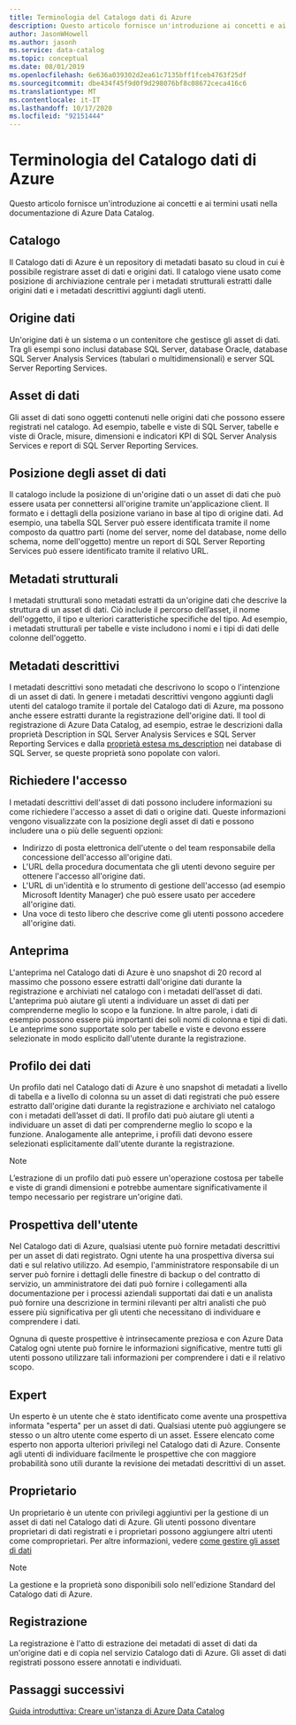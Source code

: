 ```yaml
---
title: Terminologia del Catalogo dati di Azure
description: Questo articolo fornisce un'introduzione ai concetti e ai termini usati nella documentazione di Azure Data Catalog.
author: JasonWHowell
ms.author: jasonh
ms.service: data-catalog
ms.topic: conceptual
ms.date: 08/01/2019
ms.openlocfilehash: 6e636a039302d2ea61c7135bff1fceb4763f25df
ms.sourcegitcommit: dbe434f45f9d0f9d298076bf8c08672ceca416c6
ms.translationtype: MT
ms.contentlocale: it-IT
ms.lasthandoff: 10/17/2020
ms.locfileid: "92151444"
---
```

# <a name="azure-data-catalog-terminology"></a>Terminologia del Catalogo dati di Azure

Questo articolo fornisce un'introduzione ai concetti e ai termini usati nella documentazione di Azure Data Catalog.

## <a name="catalog"></a>Catalogo

Il Catalogo dati di Azure è un repository di metadati basato su cloud in cui è possibile registrare asset di dati e origini dati. Il catalogo viene usato come posizione di archiviazione centrale per i metadati strutturali estratti dalle origini dati e i metadati descrittivi aggiunti dagli utenti.

## <a name="data-source"></a>Origine dati

Un'origine dati è un sistema o un contenitore che gestisce gli asset di dati. Tra gli esempi sono inclusi database SQL Server, database Oracle, database SQL Server Analysis Services (tabulari o multidimensionali) e server SQL Server Reporting Services.

## <a name="data-asset"></a>Asset di dati

Gli asset di dati sono oggetti contenuti nelle origini dati che possono essere registrati nel catalogo. Ad esempio, tabelle e viste di SQL Server, tabelle e viste di Oracle, misure, dimensioni e indicatori KPI di SQL Server Analysis Services e report di SQL Server Reporting Services.

## <a name="data-asset-location"></a>Posizione degli asset di dati

Il catalogo include la posizione di un'origine dati o un asset di dati che può essere usata per connettersi all'origine tramite un'applicazione client. Il formato e i dettagli della posizione variano in base al tipo di origine dati. Ad esempio, una tabella SQL Server può essere identificata tramite il nome composto da quattro parti (nome del server, nome del database, nome dello schema, nome dell'oggetto) mentre un report di SQL Server Reporting Services può essere identificato tramite il relativo URL.

## <a name="structural-metadata"></a>Metadati strutturali

I metadati strutturali sono metadati estratti da un'origine dati che descrive la struttura di un asset di dati. Ciò include il percorso dell’asset, il nome dell'oggetto, il tipo e ulteriori caratteristiche specifiche del tipo. Ad esempio, i metadati strutturali per tabelle e viste includono i nomi e i tipi di dati delle colonne dell'oggetto.

## <a name="descriptive-metadata"></a>Metadati descrittivi

I metadati descrittivi sono metadati che descrivono lo scopo o l'intenzione di un asset di dati. In genere i metadati descrittivi vengono aggiunti dagli utenti del catalogo tramite il portale del Catalogo dati di Azure, ma possono anche essere estratti durante la registrazione dell'origine dati. Il tool di registrazione di Azure Data Catalog, ad esempio, estrae le descrizioni dalla proprietà Description in SQL Server Analysis Services e SQL Server Reporting Services e dalla [proprietà estesa ms_description](/previous-versions/sql/sql-server-2008-r2/ms190243(v=sql.105)) nei database di SQL Server, se queste proprietà sono popolate con valori.

## <a name="request-access"></a>Richiedere l'accesso

I metadati descrittivi dell'asset di dati possono includere informazioni su come richiedere l'accesso a asset di dati o origine dati. Queste informazioni vengono visualizzate con la posizione degli asset di dati e possono includere una o più delle seguenti opzioni:

* Indirizzo di posta elettronica dell'utente o del team responsabile della concessione dell'accesso all'origine dati.
* L'URL della procedura documentata che gli utenti devono seguire per ottenere l'accesso all'origine dati.
* L'URL di un'identità e lo strumento di gestione dell'accesso (ad esempio Microsoft Identity Manager) che può essere usato per accedere all'origine dati.
* Una voce di testo libero che descrive come gli utenti possono accedere all'origine dati.

## <a name="preview"></a>Anteprima

L'anteprima nel Catalogo dati di Azure è uno snapshot di 20 record al massimo che possono essere estratti dall'origine dati durante la registrazione e archiviati nel catalogo con i metadati dell’asset di dati. L'anteprima può aiutare gli utenti a individuare un asset di dati per comprenderne meglio lo scopo e la funzione. In altre parole, i dati di esempio possono essere più importanti dei soli nomi di colonna e tipi di dati.
Le anteprime sono supportate solo per tabelle e viste e devono essere selezionate in modo esplicito dall'utente durante la registrazione.

## <a name="data-profile"></a>Profilo dei dati

Un profilo dati nel Catalogo dati di Azure è uno snapshot di metadati a livello di tabella e a livello di colonna su un asset di dati registrati che può essere estratto dall'origine dati durante la registrazione e archiviato nel catalogo con i metadati dell’asset di dati. Il profilo dati può aiutare gli utenti a individuare un asset di dati per comprenderne meglio lo scopo e la funzione. Analogamente alle anteprime, i profili dati devono essere selezionati esplicitamente dall'utente durante la registrazione.

> [!NOTE]
> L’estrazione di un profilo dati può essere un'operazione costosa per tabelle e viste di grandi dimensioni e potrebbe aumentare significativamente il tempo necessario per registrare un'origine dati.


## <a name="user-perspective"></a>Prospettiva dell'utente

Nel Catalogo dati di Azure, qualsiasi utente può fornire metadati descrittivi per un asset di dati registrato. Ogni utente ha una prospettiva diversa sui dati e sul relativo utilizzo. Ad esempio, l'amministratore responsabile di un server può fornire i dettagli delle finestre di backup o del contratto di servizio, un amministratore dei dati può fornire i collegamenti alla documentazione per i processi aziendali supportati dai dati e un analista può fornire una descrizione in termini rilevanti per altri analisti che può essere più significativa per gli utenti che necessitano di individuare e comprendere i dati.

Ognuna di queste prospettive è intrinsecamente preziosa e con Azure Data Catalog ogni utente può fornire le informazioni significative, mentre tutti gli utenti possono utilizzare tali informazioni per comprendere i dati e il relativo scopo.

## <a name="expert"></a>Expert

Un esperto è un utente che è stato identificato come avente una prospettiva informata "esperta" per un asset di dati. Qualsiasi utente può aggiungere se stesso o un altro utente come esperto di un asset. Essere elencato come esperto non apporta ulteriori privilegi nel Catalogo dati di Azure. Consente agli utenti di individuare facilmente le prospettive che con maggiore probabilità sono utili durante la revisione dei metadati descrittivi di un asset.

## <a name="owner"></a>Proprietario

Un proprietario è un utente con privilegi aggiuntivi per la gestione di un asset di dati nel Catalogo dati di Azure. Gli utenti possono diventare proprietari di dati registrati e i proprietari possono aggiungere altri utenti come comproprietari. Per altre informazioni, vedere [come gestire gli asset di dati](data-catalog-how-to-manage.md)  

> [!NOTE]
> La gestione e la proprietà sono disponibili solo nell'edizione Standard del Catalogo dati di Azure.

## <a name="registration"></a>Registrazione

La registrazione è l'atto di estrazione dei metadati di asset di dati da un'origine dati e di copia nel servizio Catalogo dati di Azure. Gli asset di dati registrati possono essere annotati e individuati.

## <a name="next-steps"></a>Passaggi successivi

[Guida introduttiva: Creare un'istanza di Azure Data Catalog](data-catalog-get-started.md)